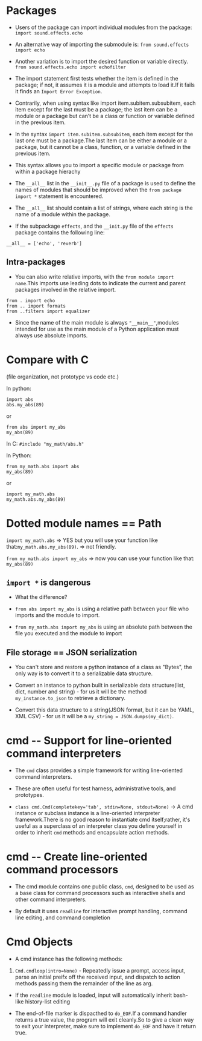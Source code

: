 # Packages

* Users of the package can import individual modules from
the package:
`import sound.effects.echo`

* An alternative way of importing the submodule is:
`from sound.effects import echo`

* Another variation is to import the desired function or variable
directly.
`from sound.effects.echo import echofilter`

* The import statement first tests whether the item is defined in
the package; if not, it assumes it is a module and attempts to load
it.If it fails it finds an `Import Error Exception`.

* Contrarily, when using syntax like import item.subitem.subsubitem, 
each item except for the last must be a package; the last item can 
be a module or a package but can’t be a class or function or 
variable defined in the previous item.

* In the syntax `import item.subitem.subsubitem`, each item except
for the last one must be a package.The last item can be either a
module or a package, but it cannot be a class, function, or a
variable defined in the previous item.

* This syntax allows you to import a specific module or package from
within  a package hierachy

* The `__all__` list in the `__init__.py` file of a package is used
to define the names of modules that should be improved when the
`from package import *` statement is encountered.

* The `__all__` list should contain a list of strings, where each
string is the name of a module within the package.

* If the subpackage `effects`, and the `__init.py` file of the
`effects` package contains the following line:
```
__all__ = ['echo', 'reverb']
```

## Intra-packages

* You can also write relative imports, with the `from module import
name`.This imports use leading dots to indicate the current and
parent packages involved in the relative import.

```
from . import echo
from .. import formats
from ..filters import equalizer
```

* Since the name of the main module is always `"__main__"`,modules
intended for use as the main module of a Python application must
always use absolute imports.

# Compare with C

(file organization, not prototype vs code etc.)

In python:
```
import abs
abs.my_abs(89)
```

or

```
from abs import my_abs
my_abs(89)
```

In C: `#include "my_math/abs.h"`

In Python:
```
from my_math.abs import abs
my_abs(89)
```

or

```
import my_math.abs
my_math.abs.my_abs(89)
```

# Dotted module names == Path

`import my_math.abs` => YES but you will use your function like
that:`my_math.abs.my_abs(89)`. => not friendly.

`from my_math.abs import my_abs` => now you can use your function
like that:
`my_abs(89)`

## `import *` is dangerous

* What the difference?

* `from abs import my_abs` is using a relative path between your file who imports
and the module to import.

* `from my_math.abs import my_abs` is using an absolute path between the file
you executed and the module to import

## File storage == JSON serialization

* You can't store and restore a python instance of a class as "Bytes", the
only way is to convert it to a serializable data structure.

* Convert an instance to python built in serializable data structure(list, 
dict, number and string) - for us it will be the method `my_instance.to_json`
to retrieve a dictionary.

* Convert this data structure to a string(JSON format, but it can be YAML, XML
CSV) - for us it will be a `my_string = JSON.dumps(my_dict)`.


# cmd -- Support for line-oriented command interpreters

* The `cmd` class provides a simple framework for writing line-oriented
command interpreters.

* These are often useful for test harness, administrative tools, and
prototypes.

* `class cmd.Cmd(completekey='tab', stdin=None, stdout=None)`
-> A cmd instance or subclass instance is a line-oriented interpreter
framework.There is no good reason to instantiate cmd itself;rather, it's
useful as a superclass of an interpreter class you define yourself in order
to inherit `cmd` methods and encapsulate action methods.

# cmd -- Create line-oriented command processors

* The cmd module contains one public class, `cmd`, designed to be used as a
base class for command processors such as interactive shells and other
command interpreters.

* By default it uses `readline` for interactive prompt handling, command line
editing, and command completion

# Cmd Objects

* A cmd instance has the following methods:

1. `Cmd.cmdloop(intro=None)` - Repeatedly issue a prompt, access input, parse
an initial preifx off the received input, and dispatch to action methods
passing them the remainder of the line as arg.

* If the `readline` module is loaded, input will automatically inherit
bash-like history-list editing

* The end-of-file marker is dispacthed to `do_EOF`.If a command handler
returns a true value, the program will exit cleanly.So to give a clean way to
exit your interpreter, make sure to implement `do_EOF` and have it return
true.

